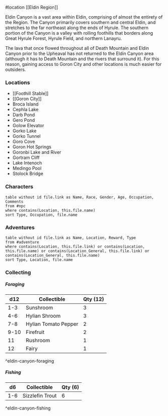  #location [[Eldin Region]]

Eldin Canyon is a vast area within Eldin, comprising of almost the entirety of the Region. The Canyon primarily covers southern and central Eldin, and stretches to the far northeast along the ends of Hyrule. The southern portion of the Canyon is a valley with rolling foothills that borders along Great Hyrule Forest, Hyrule Field, and northern Lanayru.

The lava that once flowed throughout all of Death Mountain and Eldin Canyon prior to the Upheaval has not returned to the Eldin Canyon area (although it has to Death Mountain and the rivers that surround it). For this reason, gaining access to Goron City and other locations is much easier for outsiders.

### Locations

* [[Foothill Stable]]
* [[Goron City]]
* Broca Island
* Cephla Lake
* Darb Pond
* Gero Pond
* Golow Elevator
* Gorko Lake
* Gorko Tunnel
* Goro Cove
* Goron Hot Springs
* Goronbi Lake and River
* Gortram Cliff
* Lake Intenoch
* Medingo Pool
* Stolock Bridge

### Characters
```dataview
table without id file.link as Name, Race, Gender, Age, Occupation, Comments
from #npc
where contains(Location, this.file.name)
sort Type, Occupation, file.name
```

### Adventures
```dataview
table without id file.link as Name, Location, Reward, Type
from #adventure
where contains(Location, this.file.link) or contains(Location, this.file.name) or contains(Location_General, this.file.link) or contains(Location_General, this.file.name)
sort Type, Location, file.name
```

### Collecting

##### Foraging

| d12  | Collectible          | Qty (12) |
| ---- | -------------------- | -------- |
| 1-3  | Sunshroom            | 3        |
| 4-6  | Hylian Shroom        | 3        |
| 7-8  | Hylian Tomato Pepper | 2        |
| 9-10 | Firefruit           | 2        |
| 11   | Rushroom             | 1        |
| 12   | Fairy                | 1        |
^eldin-canyon-foraging

##### Fishing

| d6  | Collectible     | Qty (6) |
| --- | --------------- | ------- |
| 1-6 | Sizzlefin Trout | 6       |
^eldin-canyon-fishing
